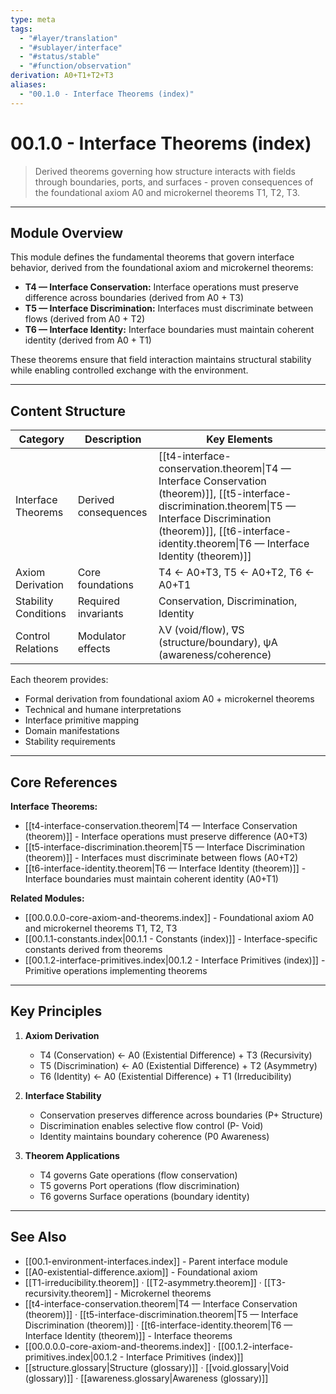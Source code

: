 ```yaml
---
type: meta
tags:
  - "#layer/translation"
  - "#sublayer/interface"
  - "#status/stable"
  - "#function/observation"
derivation: A0+T1+T2+T3
aliases:
  - "00.1.0 - Interface Theorems (index)"
---
```


# 00.1.0 - Interface Theorems (index)

> Derived theorems governing how structure interacts with fields through boundaries, ports, and surfaces - proven consequences of the foundational axiom A0 and microkernel theorems T1, T2, T3.

---

## Module Overview

This module defines the fundamental theorems that govern interface behavior, derived from the foundational axiom and microkernel theorems:

- **T4 — Interface Conservation:** Interface operations must preserve difference across boundaries (derived from A0 + T3)
- **T5 — Interface Discrimination:** Interfaces must discriminate between flows (derived from A0 + T2)
- **T6 — Interface Identity:** Interface boundaries must maintain coherent identity (derived from A0 + T1)

These theorems ensure that field interaction maintains structural stability while enabling controlled exchange with the environment.

---

## Content Structure

| Category | Description | Key Elements |
|----------|-------------|--------------|
| Interface Theorems | Derived consequences | [[t4-interface-conservation.theorem\|T4 — Interface Conservation (theorem)]], [[t5-interface-discrimination.theorem\|T5 — Interface Discrimination (theorem)]], [[t6-interface-identity.theorem\|T6 — Interface Identity (theorem)]] |
| Axiom Derivation | Core foundations | T4 ← A0+T3, T5 ← A0+T2, T6 ← A0+T1 |
| Stability Conditions | Required invariants | Conservation, Discrimination, Identity |
| Control Relations | Modulator effects | λV (void/flow), ∇S (structure/boundary), ψA (awareness/coherence) |

Each theorem provides:
- Formal derivation from foundational axiom A0 + microkernel theorems
- Technical and humane interpretations
- Interface primitive mapping
- Domain manifestations
- Stability requirements

---

## Core References

**Interface Theorems:**
- [[t4-interface-conservation.theorem|T4 — Interface Conservation (theorem)]] - Interface operations must preserve difference (A0+T3)
- [[t5-interface-discrimination.theorem|T5 — Interface Discrimination (theorem)]] - Interfaces must discriminate between flows (A0+T2)
- [[t6-interface-identity.theorem|T6 — Interface Identity (theorem)]] - Interface boundaries must maintain coherent identity (A0+T1)

**Related Modules:**
- [[00.0.0.0-core-axiom-and-theorems.index]] - Foundational axiom A0 and microkernel theorems T1, T2, T3
- [[00.1.1-constants.index|00.1.1 - Constants (index)]] - Interface-specific constants derived from theorems
- [[00.1.2-interface-primitives.index|00.1.2 - Interface Primitives (index)]] - Primitive operations implementing theorems

---

## Key Principles

1. **Axiom Derivation**
   - T4 (Conservation) ← A0 (Existential Difference) + T3 (Recursivity)
   - T5 (Discrimination) ← A0 (Existential Difference) + T2 (Asymmetry)
   - T6 (Identity) ← A0 (Existential Difference) + T1 (Irreducibility)

2. **Interface Stability**
   - Conservation preserves difference across boundaries (P+ Structure)
   - Discrimination enables selective flow control (P- Void)
   - Identity maintains boundary coherence (P0 Awareness)

3. **Theorem Applications**
   - T4 governs Gate operations (flow conservation)
   - T5 governs Port operations (flow discrimination)
   - T6 governs Surface operations (boundary identity)

---

## See Also

- [[00.1-environment-interfaces.index]] - Parent interface module
- [[A0-existential-difference.axiom]] - Foundational axiom
- [[T1-irreducibility.theorem]] · [[T2-asymmetry.theorem]] · [[T3-recursivity.theorem]] - Microkernel theorems
- [[t4-interface-conservation.theorem|T4 — Interface Conservation (theorem)]] · [[t5-interface-discrimination.theorem|T5 — Interface Discrimination (theorem)]] · [[t6-interface-identity.theorem|T6 — Interface Identity (theorem)]] - Interface theorems
- [[00.0.0.0-core-axiom-and-theorems.index]] · [[00.1.2-interface-primitives.index|00.1.2 - Interface Primitives (index)]]
- [[structure.glossary|Structure (glossary)]] · [[void.glossary|Void (glossary)]] · [[awareness.glossary|Awareness (glossary)]]
